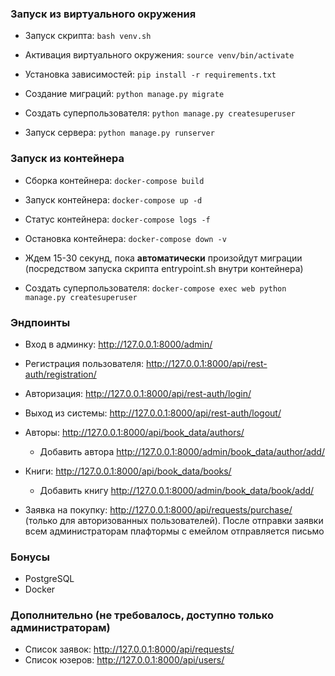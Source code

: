 ### Запуск из виртуального окружения
* Запуск скрипта:
```bash venv.sh```

* Активация виртуального окружения:
```source venv/bin/activate```

* Установка зависимостей:
```pip install -r requirements.txt```

* Создание миграций:
```python manage.py migrate```

* Создать суперпользователя:
```python manage.py createsuperuser```

* Запуск сервера:
```python manage.py runserver ```

### Запуск из контейнера
* Сборка контейнера:
```docker-compose build ```

* Запуск контейнера:
```docker-compose up -d```
   
* Статус контейнера:
```docker-compose logs -f ```

* Остановка контейнера:
```docker-compose down -v```

* Ждем 15-30 секунд, пока **автоматически** произойдут миграции (посредством запуска скрипта entrypoint.sh внутри контейнера)

* Создать суперпользователя:
```docker-compose exec web python manage.py createsuperuser```




### Эндпоинты
* Вход в админку: http://127.0.0.1:8000/admin/
* Регистрация пользователя: http://127.0.0.1:8000/api/rest-auth/registration/
* Авторизация: http://127.0.0.1:8000/api/rest-auth/login/
* Выход из системы: http://127.0.0.1:8000/api/rest-auth/logout/


* Авторы: http://127.0.0.1:8000/api/book_data/authors/
  * Добавить автора http://127.0.0.1:8000/admin/book_data/author/add/
* Книги: http://127.0.0.1:8000/api/book_data/books/
    * Добавить книгу http://127.0.0.1:8000/admin/book_data/book/add/


* Заявка на покупку: http://127.0.0.1:8000/api/requests/purchase/ (только для авторизованных пользователей). После отправки заявки всем администраторам плафтормы с емейлом отправляется письмо

### Бонусы
* PostgreSQL
* Docker

### Дополнительно (не требовалось, доступно только администраторам)
* Список заявок: http://127.0.0.1:8000/api/requests/
* Список юзеров: http://127.0.0.1:8000/api/users/